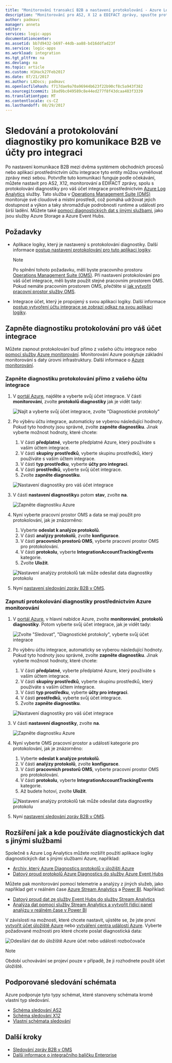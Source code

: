 ```yaml
---
title: "Monitorování transakcí B2B a nastavení protokolování - Azure Logic Apps | Microsoft Docs"
description: "Monitorování pro AS2, X 12 a EDIFACT zprávy, spusťte protokolování diagnostiky pro váš účet integrace"
author: padmavc
manager: anneta
editor: 
services: logic-apps
documentationcenter: 
ms.assetid: bb7d9432-b697-44db-aa88-bd16ddfad23f
ms.service: logic-apps
ms.workload: integration
ms.tgt_pltfrm: na
ms.devlang: na
ms.topic: article
ms.custom: H1Hack27Feb2017
ms.date: 07/21/2017
ms.author: LADocs; padmavc
ms.openlocfilehash: f717dae9a70a96944b623f22b90cf8c5a943f382
ms.sourcegitcommit: 18ad9bc049589c8e44ed277f8f43dcaa483f3339
ms.translationtype: MT
ms.contentlocale: cs-CZ
ms.lasthandoff: 08/29/2017
---
```

# <a name="monitor-and-set-up-diagnostics-logging-for-b2b-communication-in-integration-accounts"></a>Sledování a protokolování diagnostiky pro komunikace B2B ve účty pro integraci

Po nastavení komunikace B2B mezi dvěma systémem obchodních procesů nebo aplikací prostřednictvím účtu integrace tyto entity můžou vyměňovat zprávy mezi sebou. Potvrďte tuto komunikaci funguje podle očekávání, můžete nastavit pro AS2, X12, monitorování a EDIFACT zprávy, spolu s protokolování diagnostiky pro váš účet integrace prostřednictvím [Azure Log Analytics](../log-analytics/log-analytics-overview.md) služby. Tato služba v [Operations Management Suite (OMS)](../operations-management-suite/operations-management-suite-overview.md) monitoruje své cloudové a místní prostředí, což pomáhá udržovat jejich dostupnost a výkon a taky shromažďuje podrobnosti runtime a událostí pro širší ladění. Můžete také [pomocí diagnostických dat s jinými službami](#extend-diagnostic-data), jako jsou služby Azure Storage a Azure Event Hubs.

## <a name="requirements"></a>Požadavky

* Aplikace logiky, který je nastavený s protokolování diagnostiky. Další informace [postup nastavení protokolování pro tuto aplikaci logiky](../logic-apps/logic-apps-monitor-your-logic-apps.md#azure-diagnostics).

  > [!NOTE]
  > Po splnění tohoto požadavku, měli byste pracovního prostoru [Operations Management Suite (OMS)](../operations-management-suite/operations-management-suite-overview.md). Při nastavení protokolování pro váš účet integrace, měli byste použít stejné pracovním prostorem OMS. Pokud nemáte pracovním prostorem OMS, přečtěte si [jak vytvořit pracovní prostor služby OMS](../log-analytics/log-analytics-get-started.md).

* Integrace účet, který je propojený s svou aplikaci logiky. Další informace [postup vytvoření účtu integrace se zobrazí odkaz na svou aplikaci logiky](../logic-apps/logic-apps-enterprise-integration-create-integration-account.md).

## <a name="turn-on-diagnostics-logging-for-your-integration-account"></a>Zapněte diagnostiku protokolování pro váš účet integrace

Můžete zapnout protokolování buď přímo z vašeho účtu integrace nebo [pomocí služby Azure monitorování](#azure-monitor-service). Monitorování Azure poskytuje základní monitorování s daty úrovni infrastruktury. Další informace o [Azure monitorování](../monitoring-and-diagnostics/monitoring-overview-azure-monitor.md).

### <a name="turn-on-diagnostics-logging-directly-from-your-integration-account"></a>Zapněte diagnostiku protokolování přímo z vašeho účtu integrace

1. V [portál Azure](https://portal.azure.com), najděte a vyberte svůj účet integrace. V části **monitorování**, zvolte **protokolů diagnostiky** jak je vidět tady:

   ![Najít a vyberte svůj účet integrace, zvolte "Diagnostické protokoly"](media/logic-apps-monitor-b2b-message/integration-account-diagnostics.png)

2. Po výběru účtu integrace, automaticky se vyberou následující hodnoty. Pokud tyto hodnoty jsou správné, zvolte **zapněte diagnostiku**. Jinak vyberte možnost hodnoty, které chcete:

   1. V části **předplatné**, vyberte předplatné Azure, který používáte s vaším účtem integrace.
   2. V části **skupiny prostředků**, vyberte skupinu prostředků, který používáte s vaším účtem integrace.
   3. V části **typ prostředku**, vyberte **účty pro integraci**. 
   4. V části **prostředků**, vyberte svůj účet integrace. 
   5. Zvolte **zapněte diagnostiku**.

   ![Nastavení diagnostiky pro váš účet integrace](media/logic-apps-monitor-b2b-message/turn-on-diagnostics-integration-account.png)

3. V části **nastavení diagnostiky**a potom **stav**, zvolte **na**.

   ![Zapněte diagnostiku Azure](media/logic-apps-monitor-b2b-message/turn-on-diagnostics-integration-account-2.png)

4. Nyní vyberte pracovní prostor OMS a data se mají použít pro protokolování, jak je znázorněno:

   1. Vyberte **odeslat k analýze protokolů**. 
   2. V části **analýzy protokolů**, zvolte **konfigurace**. 
   3. V části **pracovních prostorů OMS**, vyberte pracovní prostor OMS pro protokolování.
   4. V části **protokolu**, vyberte **IntegrationAccountTrackingEvents** kategorie.
   5. Zvolte **Uložit**.

   ![Nastavení analýzy protokolů tak může odesílat data diagnostiky protokolu](media/logic-apps-monitor-b2b-message/send-diagnostics-data-log-analytics-workspace.png)

5. Nyní [nastavení sledování zpráv B2B v OMS](../logic-apps/logic-apps-track-b2b-messages-omsportal.md).

<a name="azure-monitor-service"></a>

### <a name="turn-on-diagnostics-logging-through-azure-monitor"></a>Zapnutí protokolování diagnostiky prostřednictvím Azure monitorování

1. V [portál Azure](https://portal.azure.com), v hlavní nabídce Azure, zvolte **monitorování**, **protokolů diagnostiky**. Potom vyberte svůj účet integrace, jak je vidět tady:

   ![Zvolte "Sledovat", "Diagnostické protokoly", vyberte svůj účet integrace](media/logic-apps-monitor-b2b-message/monitor-service-diagnostics-logs.png)

2. Po výběru účtu integrace, automaticky se vyberou následující hodnoty. Pokud tyto hodnoty jsou správné, zvolte **zapněte diagnostiku**. Jinak vyberte možnost hodnoty, které chcete:

   1. V části **předplatné**, vyberte předplatné Azure, který používáte s vaším účtem integrace.
   2. V části **skupiny prostředků**, vyberte skupinu prostředků, který používáte s vaším účtem integrace.
   3. V části **typ prostředku**, vyberte **účty pro integraci**.
   4. V části **prostředků**, vyberte svůj účet integrace.
   5. Zvolte **zapněte diagnostiku**.

   ![Nastavení diagnostiky pro váš účet integrace](media/logic-apps-monitor-b2b-message/turn-on-diagnostics-integration-account.png)

3. V části **nastavení diagnostiky**, zvolte **na**.

   ![Zapněte diagnostiku Azure](media/logic-apps-monitor-b2b-message/turn-on-diagnostics-integration-account-2.png)

4. Nyní vyberte OMS pracovní prostor a událostí kategorie pro protokolování, jak je znázorněno:

   1. Vyberte **odeslat k analýze protokolů**. 
   2. V části **analýzy protokolů**, zvolte **konfigurace**. 
   3. V části **pracovních prostorů OMS**, vyberte pracovní prostor OMS pro protokolování.
   4. V části **protokolu**, vyberte **IntegrationAccountTrackingEvents** kategorie.
   5. Až budete hotoví, zvolte **Uložit**.

   ![Nastavení analýzy protokolů tak může odesílat data diagnostiky protokolu](media/logic-apps-monitor-b2b-message/send-diagnostics-data-log-analytics-workspace.png)

5. Nyní [nastavení sledování zpráv B2B v OMS](../logic-apps/logic-apps-track-b2b-messages-omsportal.md).

## <a name="extend-how-and-where-you-use-diagnostic-data-with-other-services"></a>Rozšíření jak a kde používáte diagnostických dat s jinými službami

Společně s Azure Log Analytics můžete rozšířit použití aplikace logiky diagnostických dat s jinými službami Azure, například: 

* [Archiv, který Azure Diagnostics protokolů v úložišti Azure](../monitoring-and-diagnostics/monitoring-archive-diagnostic-logs.md)
* [Datový proud protokolů Azure Diagnostics do služby Azure Event Hubs](../monitoring-and-diagnostics/monitoring-stream-diagnostic-logs-to-event-hubs.md) 

Můžete pak monitorování pomocí telemetrie a analýzy z jiných služeb, jako například get v reálném čase [Azure Stream Analytics](../stream-analytics/stream-analytics-introduction.md) a [Power BI](../log-analytics/log-analytics-powerbi.md). Například:

* [Datový proud dat ze služby Event Hubs do služby Stream Analytics](../stream-analytics/stream-analytics-define-inputs.md)
* [Analýza dat pomocí služby Stream Analytics a vytvořit řídicí panel analýzu v reálném čase v Power BI](../stream-analytics/stream-analytics-power-bi-dashboard.md)

V závislosti na možnosti, které chcete nastavit, ujistěte se, že jste první [vytvořit účet úložiště Azure](../storage/common/storage-create-storage-account.md) nebo [vytváření centra událostí Azure](../event-hubs/event-hubs-create.md). Vyberte požadované možnosti pro které chcete poslat diagnostická data:

![Odesílání dat do úložiště Azure účet nebo události rozbočovače](./media/logic-apps-monitor-b2b-message/storage-account-event-hubs.png)

> [!NOTE]
> Období uchovávání se projeví pouze v případě, že ji rozhodnete použít účet úložiště.

## <a name="supported-tracking-schemas"></a>Podporované sledování schémata

Azure podporuje tyto typy schémat, které stanoveny schémata kromě vlastní typ sledování.

* [Schéma sledování AS2](../logic-apps/logic-apps-track-integration-account-as2-tracking-schemas.md)
* [Schéma sledování X12](../logic-apps/logic-apps-track-integration-account-x12-tracking-schema.md)
* [Vlastní schémata sledování](../logic-apps/logic-apps-track-integration-account-custom-tracking-schema.md)

## <a name="next-steps"></a>Další kroky

* [Sledování zpráv B2B v OMS](../logic-apps/logic-apps-track-b2b-messages-omsportal.md "zpráv B2B sledování v OMS")
* [Další informace o integračního balíčku Enterprise](../logic-apps/logic-apps-enterprise-integration-overview.md "Další informace o Enterprise integračního balíčku")

